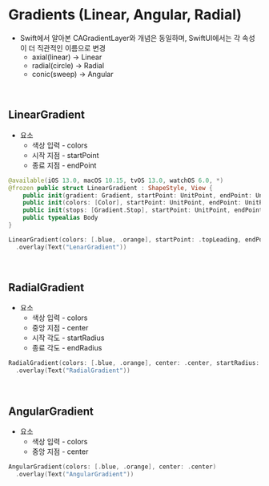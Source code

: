 # Gradients (Linear, Angular, Radial)

- Swift에서 알아본 CAGradientLayer와 개념은 동일하며, SwiftUI에서는 각 속성이 더 직관적인 이름으로 변경
  - axial(linear) -> Linear
  - radial(circle) -> Radial
  - conic(sweep) -> Angular
<br/>

## LinearGradient
- 요소
  - 색상 입력 - colors
  - 시작 지점 - startPoint
  - 종료 지점 - endPoint
```Swift
@available(iOS 13.0, macOS 10.15, tvOS 13.0, watchOS 6.0, *)
@frozen public struct LinearGradient : ShapeStyle, View {
    public init(gradient: Gradient, startPoint: UnitPoint, endPoint: UnitPoint)
    public init(colors: [Color], startPoint: UnitPoint, endPoint: UnitPoint)
    public init(stops: [Gradient.Stop], startPoint: UnitPoint, endPoint: UnitPoint)
    public typealias Body
}
```

```Swift
LinearGradient(colors: [.blue, .orange], startPoint: .topLeading, endPoint: .bottomTrailing)
  .overlay(Text("LenarGradient"))
```
<br/>

## RadialGradient
- 요소
  - 색상 입력 - colors
  - 중앙 지점 - center
  - 시작 각도 - startRadius
  - 종료 각도 - endRadius
```Swift
RadialGradient(colors: [.blue, .orange], center: .center, startRadius: 0, endRadius: 270)
  .overlay(Text("RadialGradient"))
```
<br/>

## AngularGradient
- 요소
  - 색상 입력 - colors
  - 중앙 지점 - center
```Swift
AngularGradient(colors: [.blue, .orange], center: .center)
  .overlay(Text("AngularGradient"))
```
<br/>
